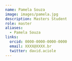 ```yaml
---
name: Pamela Souza
image: images/pamela.jpg
description: Masters Student
role: master
aliases:
  - Pamela Souza
links:
  orcid: 0000-0000-0000-0000
  email: XXXX@XXXX.br
  twitter: david.aciole
---
```


